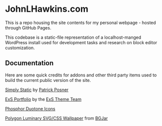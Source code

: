 
# JohnLHawkins.com
This is a repo housing the site contents for my personal webpage - hosted through GitHub Pages. 

This codebase is a static-file representation of a localhost-manged WordPress install used for development tasks and research on block editor customization.



## Documentation

Here are some quick credits for addons and other third party items used to build the current public version of the site.  

[Simply Static](https://wordpress.org/plugins/simply-static/) by [Patrick Posner](https://patrickposner.dev/)

[ExS Portfolio](https://wordpress.org/themes/exs-portfolio/) by the [ExS Theme Team](https://exsthemewp.com/) 

[Phosphor Duotone Icons](https://www.svgrepo.com/collection/phosphor-duotone-icons/)

[Polygon Luminary SVG/CSS Wallpaper](https://bgjar.com/polygon-luminary) from [BGJar](https://bgjar.com/)
